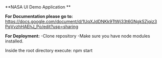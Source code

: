 **NASA UI Demo Application **

**For Documentation please go to:** 
https://docs.google.com/document/d/1UqXJdDNKk9TtWj33t6GNgkSZjqiz3PqVvzhHAEhJ_Po/edit?usp=sharing

**For Deployment:**
-Clone repository
-Make sure you have node modules installed.

Inside the root directory execute: npm start

